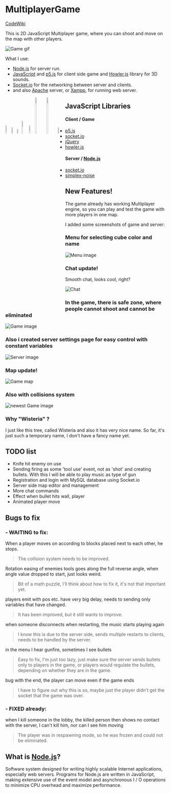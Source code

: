 # MultiplayerGame
[CodeWiki](https://github.com/GeorgeSikora/MultiplayerGame/wiki)

This is 2D JavaScript Multiplayer game, where you can shoot and move on the map with other players.

![Game gif](https://github.com/GeorgeSikora/MultiplayerGame/blob/master/screenshots/shooting.gif)

What I use:
- [Node.js](https://nodejs.org/en/) for server run.
- [JavaScript](https://www.javascript.com/) and [p5.js](https://p5js.org/) for client side game and [Howler.js](https://howlerjs.com/) library for 3D sounds.
- [Socket.io](https://socket.io/) for the networking between server and clients.
- and also [Apache](http://www.apache.org/) server, or [Xampp](https://www.apachefriends.org/index.html), for running web server.

<div style="float: left">
<img src="https://seeklogo.com/images/O/open-source-logo-55C3B4FF7B-seeklogo.com.png" width="8%">
<img src="https://upload.wikimedia.org/wikipedia/commons/9/99/Unofficial_JavaScript_logo_2.svg" width="7%">
<img src="https://seeklogo.com/images/N/nodejs-logo-FBE122E377-seeklogo.com.png" width="6%">
<img src="https://upload.wikimedia.org/wikipedia/commons/thumb/2/27/PHP-logo.svg/711px-PHP-logo.svg.png" width="10%">
<img src="https://mariadb.com/wp-content/uploads/2019/11/mariadb-logo-vert_blue-transparent.png" width="8%">
<img src="https://upload.wikimedia.org/wikipedia/commons/thumb/d/db/Apache_HTTP_server_logo_%282016%29.svg/1200px-Apache_HTTP_server_logo_%282016%29.svg.png" width="17%">
<img src="https://download.logo.wine/logo/MySQL/MySQL-Logo.wine.png" width="17%">
<img src="https://cdn.pixabay.com/photo/2017/08/05/11/16/logo-2582748_960_720.png" width="7%">
</div>

## JavaScript Libraries
#### Client / Game
- [p5.js](https://p5js.org/)
- [socket.io](https://socket.io/)
- [jQuery](https://jquery.com/)
- [howler.js](https://howlerjs.com/)
#### Server / [Node.js](https://github.com/GeorgeSikora/MultiplayerGame/#what-is-nodejs)
- [socket.io](https://socket.io/)
- [simplex-noise](https://www.npmjs.com/package/simplex-noise)

## New Features!

The game already has working Multiplayer engine, so you can play and test the game with more players in one map.

I added some screenshots of game and server:

### Menu for selecting cube color and name
![Menu image](https://github.com/GeorgeSikora/MultiplayerGame/blob/master/screenshots/menu.png)


### Chat update!
Smooth chat, looks cool, right?

![Chat](https://github.com/GeorgeSikora/MultiplayerGame/blob/master/screenshots/chat.gif)

### In the game, there is safe zone, where people cannot shoot and cannot be eliminated
![Game image](https://github.com/GeorgeSikora/MultiplayerGame/blob/master/screenshots/game.png)

### Also i created server settings page for easy control with constant variables
![Server image](https://github.com/GeorgeSikora/MultiplayerGame/blob/master/screenshots/server.png)

### Map update!
![Game map](https://github.com/GeorgeSikora/MultiplayerGame/blob/master/screenshots/map.png)

### Also with collisions system
![newest Game image](https://github.com/GeorgeSikora/MultiplayerGame/blob/master/screenshots/game2.png)

### Why "Wisteria" ?

I just like this tree, called Wisteria and also it has very nice name. So far, it's just such a temporary name, I don't have a fancy name yet.

## TODO list
- Knife hit enemy on use
- Sending firing as some 'tool use' event, not as 'shot' and creating bullets. With this I will be able to play music as type of gun
- Registration and login with MySQL database using Socket.io
- Server side map editor and management
- More chat commands
- Effect when bullet hits wall, player
- Animated player move

## Bugs to fix
### - WAITING to fix:
When a player moves on according to blocks placed next to each other, he stops.
  > The collision system needs to be improved.
  
Rotation easing of enemies tools goes along the full reverse angle, when angle value dropped to start, just looks weird.
  > Bit of a math puzzle, I'll think about how to fix it, it's not that important yet.
  
players emit with pos etc. have very big delay, needs to sending only variables that have changed.
  > It has been improved, but it still wants to improve.
  
when someone disconnects when restarting, the music starts playing again
  > I know this is due to the server side, sends multiple restarts to clients, needs to be handled by the server.
  
in the menu I hear gunfire, sometimes I see bullets
  > Easy to fix, I'm just too lazy, just make sure the server sends bullets only to players in the game, or players would regulate the bullets, depending on whether they are in the game.
  
bug with the end, the player can move even if the game ends
  > I have to figure out why this is so, maybe just the player didn't get the socket that the game was over.
### - FIXED already:
when I kill someone in the lobby, the killed person then shows no contact with the server, I can't kill him, nor can I see him moving
  > The player was in respawning mode, so he was frozen and could not be eliminated.

## What is [Node.js](https://nodejs.org/)?
Software system designed for writing highly scalable Internet applications, especially web servers. Programs for Node.js are written in JavaScript, making extensive use of the event model and asynchronous I / O operations to minimize CPU overhead and maximize performance.
